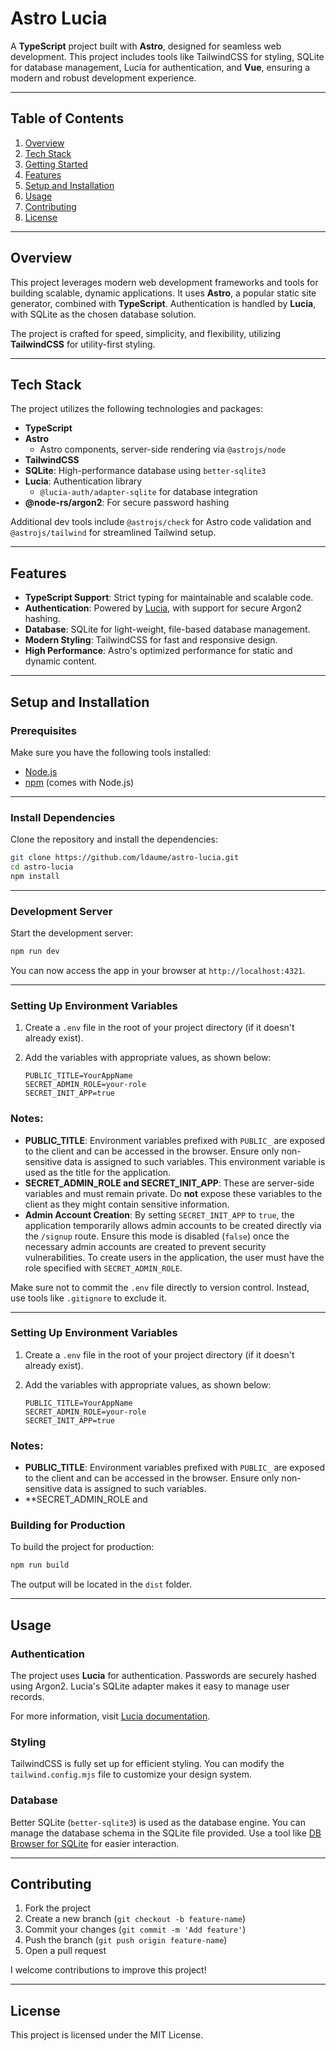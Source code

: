# Astro Lucia

A **TypeScript** project built with **Astro**, designed for seamless web
development. This project includes tools like TailwindCSS for styling, SQLite
for database management, Lucia for authentication, and **Vue**, ensuring a modern and
robust development experience.

---

## Table of Contents

1. [Overview](#overview)
2. [Tech Stack](#tech-stack)
3. [Getting Started](#getting-started)
4. [Features](#features)
5. [Setup and Installation](#setup-and-installation)
6. [Usage](#usage)
7. [Contributing](#contributing)
8. [License](#license)

---

## Overview

This project leverages modern web development frameworks and tools for building
scalable, dynamic applications. It uses **Astro**, a popular static site
generator, combined with **TypeScript**. Authentication is handled by **Lucia**,
with SQLite as the chosen database solution.

The project is crafted for speed, simplicity, and flexibility, utilizing
**TailwindCSS** for utility-first styling.

---

## Tech Stack

The project utilizes the following technologies and packages:

- **TypeScript**
- **Astro**
  - Astro components, server-side rendering via `@astrojs/node`
- **TailwindCSS**
- **SQLite**: High-performance database using `better-sqlite3`
- **Lucia**: Authentication library
  - `@lucia-auth/adapter-sqlite` for database integration
- **@node-rs/argon2**: For secure password hashing

Additional dev tools include `@astrojs/check` for Astro code validation and
`@astrojs/tailwind` for streamlined Tailwind setup.

---

## Features

- **TypeScript Support**: Strict typing for maintainable and scalable code.
- **Authentication**: Powered by [Lucia](https://lucia-auth.com/), with support
  for secure Argon2 hashing.
- **Database**: SQLite for light-weight, file-based database management.
- **Modern Styling**: TailwindCSS for fast and responsive design.
- **High Performance**: Astro's optimized performance for static and dynamic
  content.

---

## Setup and Installation

### Prerequisites

Make sure you have the following tools installed:

- [Node.js](https://nodejs.org/)
- [npm](https://www.npmjs.com/) (comes with Node.js)

---

### Install Dependencies

Clone the repository and install the dependencies:

```bash
git clone https://github.com/ldaume/astro-lucia.git
cd astro-lucia
npm install
```

---

### Development Server

Start the development server:

```bash
npm run dev
```

You can now access the app in your browser at `http://localhost:4321`.

---

### Setting Up Environment Variables

1. Create a `.env` file in the root of your project directory (if it doesn't
   already exist).
2. Add the variables with appropriate values, as shown below:

   ```env
   PUBLIC_TITLE=YourAppName
   SECRET_ADMIN_ROLE=your-role
   SECRET_INIT_APP=true
   ```

### Notes:

- **PUBLIC_TITLE**: Environment variables prefixed with `PUBLIC_` are exposed to
  the client and can be accessed in the browser. Ensure only non-sensitive data
  is assigned to such variables. This environment variable is used as the title
  for the application.
- **SECRET_ADMIN_ROLE and SECRET_INIT_APP**: These are server-side variables and
  must remain private. Do **not** expose these variables to the client as they
  might contain sensitive information.
- **Admin Account Creation**: By setting `SECRET_INIT_APP` to `true`, the
  application temporarily allows admin accounts to be created directly via the
  `/signup` route. Ensure this mode is disabled (`false`) once the necessary
  admin accounts are created to prevent security vulnerabilities. To create
  users in the application, the user must have the role specified with
  `SECRET_ADMIN_ROLE`.

Make sure not to commit the `.env` file directly to version control. Instead,
use tools like `.gitignore` to exclude it.

---

### Setting Up Environment Variables

1. Create a `.env` file in the root of your project directory (if it doesn't
   already exist).
2. Add the variables with appropriate values, as shown below:

   ```env
   PUBLIC_TITLE=YourAppName
   SECRET_ADMIN_ROLE=your-role
   SECRET_INIT_APP=true
   ```

### Notes:

- **PUBLIC_TITLE**: Environment variables prefixed with `PUBLIC_` are exposed to
  the client and can be accessed in the browser. Ensure only non-sensitive data
  is assigned to such variables.
- **SECRET_ADMIN_ROLE and

### Building for Production

To build the project for production:

```bash
npm run build
```

The output will be located in the `dist` folder.

---

## Usage

### Authentication

The project uses **Lucia** for authentication. Passwords are securely hashed
using Argon2. Lucia's SQLite adapter makes it easy to manage user records.

For more information, visit [Lucia documentation](https://lucia-auth.com/).

### Styling

TailwindCSS is fully set up for efficient styling. You can modify the
`tailwind.config.mjs` file to customize your design system.

### Database

Better SQLite (`better-sqlite3`) is used as the database engine. You can manage
the database schema in the SQLite file provided. Use a tool like
[DB Browser for SQLite](https://sqlitebrowser.org/) for easier interaction.

---

## Contributing

1. Fork the project
2. Create a new branch (`git checkout -b feature-name`)
3. Commit your changes (`git commit -m 'Add feature'`)
4. Push the branch (`git push origin feature-name`)
5. Open a pull request

I welcome contributions to improve this project!

---

## License

This project is licensed under the MIT License.
